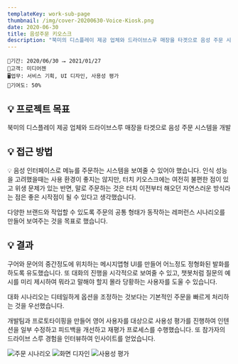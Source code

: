 ```yaml
---
templateKey: work-sub-page
thumbnail: /img/cover-20200630-Voice-Kiosk.png
date: 2020-06-30
title: 음성주문 키오스크
description: "북미의 디스플레이 제공 업체와 드라이브스루 매장을 타겟으로 음성 주문 시스템을 개발"
---
```

```
📅기간: 2020/06/30 ⭢ 2021/01/27
🤝고객: 미디어젠
🖥️업무: 서비스 기획, UI 디자인, 사용성 평가
🎯기여도: 50%
```

## 💡 프로젝트 목표
북미의 디스플레이 제공 업체와 드라이브스루 매장을 타겟으로 음성 주문 시스템을 개발

## 💡 접근 방법
💡 음성 인터페이스로 메뉴를 주문하는 시스템을 보여줄 수 있어야 했습니다. 인식 성능을 고려했을때는 사용 환경이 좋지는 않지만, 터치 키오스크에는 여전히 불편한 점이 있고 위생 문제가 있는 반면, 말로 주문하는 것은 터치 이전부터 해오던 자연스러운 방식라는 점은 좋은 시작점이 될 수 있다고 생각했습니다.

다양한 브랜드와 작업할 수 있도록 주문의 공통 형태가 동작하는 레퍼런스 시나리오를 만들어 보여주는 것을 목표로 했습니다.

## 💡 결과
구어와 문어의 중간정도에 위치하는 메시지앱형 UI를 만들어 어느정도 정형화된 발화를 하도록 유도했습니다. 또 대화의 진행을 시각적으로 보여줄 수 있고, 챗봇처럼 질문의 예시를 미리 제시하여 뭐라고 말해야 할지 몰라 당황하는 사용자를 도울 수 있습니다.

대화 시나리오는 디테일하게 옵션을 조정하는 것보다는 기본적인 주문을 빠르게 처리하는 것을 우선했습니다.

개발팀과 프로토타이핑을 만들어 영어 사용자를 대상으로 사용성 평가를 진행하여 인텐션을 일부 수정하고 피드백을 개선하고 재평가 프로세스를 수행했습니다. 또 참가자의 드라이브 스루 경험을 인터뷰하여 인사이트를 얻었습니다.

![주문 시나리오](/img/Voice-Kiosk-001.png)
![화면 디자인](/img/Voice-Kiosk-002.png)
![사용성 평가](/img/Voice-Kiosk-003.png)